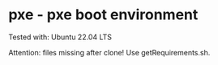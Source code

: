 # pxe - pxe boot environment

Tested with: Ubuntu 22.04 LTS

Attention: files missing after clone! Use getRequirements.sh.